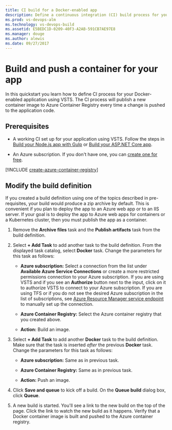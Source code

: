 ```yaml
---
title: CI build for a Docker-enabled app
description: Define a continuous integration (CI) build process for your Docker-enabled app in VSTS or Microsoft Team Foundation Server (TFS)
ms.prod: vs-devops-alm
ms.technology: vs-devops-build
ms.assetid: E5BEDC1D-0209-40F3-A2AB-591CB7AE97E8
ms.manager: douge
ms.author: alewis
ms.date: 09/27/2017
---
```


# Build and push a container for your app

In this quickstart you learn how to define CI process for your Docker-enabled application using VSTS. The CI process will publish a new container image to Azure Container Registry every time a change is pushed to the application code.

## Prerequisites

* A working CI set up for your application using VSTS. Follow the steps in [Build your Node.js app with Gulp](../nodejs/build-gulp.md) or [Build your ASP.NET Core app](../aspnet/build-aspnet-core.md).

* An Azure subscription. If you don't have one, you can [create one for free](https://azure.microsoft.com/free/?WT.mc_id=A261C142F).

[!INCLUDE [create-azure-container-registry](../_shared/create-azure-container-registry.md)]

## Modify the build definition

If you created a build definition using one of the topics described in pre-requisites, your build would produce a zip archive by default. This is convenient if you plan to deploy the app to an Azure web app or to an IIS server. If your goal is to deploy the app to Azure web apps for containers or a Kubernetes cluster, then you must publish the app as a container.

<!--
The steps for doing this depend on whether your CI process is defined through a YAML file or through the web editor in VSTS.

# [Editor](#tab/editor)
-->

1. Remove the **Archive files** task and the **Publish artifacts** task from the build definition.

1. Select **+ Add Task** to add another task to the build definition. From the displayed task catalog, select **Docker** task. Change the parameters for this task as follows:

   * **Azure subscription:** Select a connection from the list under **Available Azure Service Connections** or create a more restricted permissions connection to your Azure subscription. If you are using VSTS and if you see an **Authorize** button next to the input, click on it to authorize VSTS to connect to your Azure subscription. If you are using TFS or if you do not see
     the desired Azure subscription in the list of subscriptions, see [Azure Resource Manager service endpoint](../../concepts/library/service-endpoints.md#sep-azure-rm) to manually set up the connection.

   * **Azure Container Registry:** Select the Azure container registry that you created above.

   * **Action:** Build an image.

1. Select **+ Add Task** to add another **Docker** task to the build definition.
   Make sure that the task is inserted _after_ the previous **Docker** task. Change the parameters for this task as follows:

   * **Azure subscription:** Same as in previous task.

   * **Azure Container Registry:** Same as in previous task.

   * **Action:** Push an image.

 1. Click **Save and queue** to kick off a build. On the **Queue build** dialog box, click **Queue**.

 1. A new build is started. You'll see a link to the new build on the top of the page. Click the link to watch the new build as it happens. Verify that a Docker container image is built and pushed to the Azure container registry.

<!--
# [Container](#tab/yaml)

This is not yet supported in YAML.
---
-->
